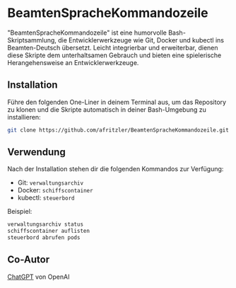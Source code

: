 # BeamtenSpracheKommandozeile

"BeamtenSpracheKommandozeile" ist eine humorvolle Bash-Skriptsammlung, die Entwicklerwerkzeuge wie Git, Docker und kubectl ins Beamten-Deutsch übersetzt. Leicht integrierbar und erweiterbar, dienen diese Skripte dem unterhaltsamen Gebrauch und bieten eine spielerische Herangehensweise an Entwicklerwerkzeuge.

## Installation

Führe den folgenden One-Liner in deinem Terminal aus, um das Repository zu klonen und die Skripte automatisch in deiner Bash-Umgebung zu installieren:

```bash
git clone https://github.com/afritzler/BeamtenSpracheKommandozeile.git ~/.beamten-sprache-deutsch && echo 'source ~/.beamten-sprache-deutsch/beamten_sprache_kommandozeile.sh' >> ~/.bashrc && source ~/.bashrc
```

## Verwendung

Nach der Installation stehen dir die folgenden Kommandos zur Verfügung:

- Git: `verwaltungsarchiv`
- Docker: `schiffscontainer`
- kubectl: `steuerbord`

Beispiel:

```bash
verwaltungsarchiv status
schiffscontainer auflisten
steuerbord abrufen pods
```

## Co-Autor
[ChatGPT](https://github.com/openai) von OpenAI
